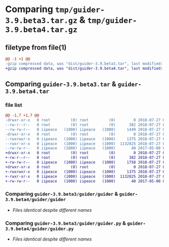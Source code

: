 # Comparing `tmp/guider-3.9.beta3.tar.gz` & `tmp/guider-3.9.beta4.tar.gz`

## filetype from file(1)

```diff
@@ -1 +1 @@
-gzip compressed data, was "dist/guider-3.9.beta3.tar", last modified: Fri Jul 27 06:46:41 2018, max compression
+gzip compressed data, was "dist/guider-3.9.beta4.tar", last modified: Fri Jul 27 07:21:09 2018, max compression
```

## Comparing `guider-3.9.beta3.tar` & `guider-3.9.beta4.tar`

### file list

```diff
@@ -1,7 +1,7 @@
-drwxr-xr-x   0 root         (0) root         (0)        0 2018-07-27 06:46:41.000000 guider-3.9.beta3/
--rw-r--r--   0 root         (0) root         (0)      382 2018-07-27 06:46:41.000000 guider-3.9.beta3/PKG-INFO
--rw-rw-r--   0 iipeace   (1000) iipeace   (1000)     1449 2018-07-27 06:46:38.000000 guider-3.9.beta3/setup.py
-drwxr-xr-x   0 root         (0) root         (0)        0 2018-07-27 06:46:41.000000 guider-3.9.beta3/guider/
--rwxrwxr-x   0 iipeace   (1000) iipeace   (1000)     1375 2018-07-27 05:19:30.000000 guider-3.9.beta3/guider/guider
--rwxr-xr-x   0 iipeace   (1000) iipeace   (1000)  1132825 2018-07-27 05:19:26.000000 guider-3.9.beta3/guider/guider.py
--rw-rw-r--   0 iipeace   (1000) iipeace   (1000)       40 2017-05-08 01:02:45.000000 guider-3.9.beta3/setup.cfg
+drwxr-xr-x   0 root         (0) root         (0)        0 2018-07-27 07:21:09.000000 guider-3.9.beta4/
+-rw-r--r--   0 root         (0) root         (0)      382 2018-07-27 07:21:09.000000 guider-3.9.beta4/PKG-INFO
+-rw-rw-r--   0 iipeace   (1000) iipeace   (1000)     1758 2018-07-27 07:19:33.000000 guider-3.9.beta4/setup.py
+drwxr-xr-x   0 root         (0) root         (0)        0 2018-07-27 07:21:09.000000 guider-3.9.beta4/guider/
+-rwxrwxr-x   0 iipeace   (1000) iipeace   (1000)     1375 2018-07-27 05:19:30.000000 guider-3.9.beta4/guider/guider
+-rwxr-xr-x   0 iipeace   (1000) iipeace   (1000)  1132825 2018-07-27 05:19:26.000000 guider-3.9.beta4/guider/guider.py
+-rw-rw-r--   0 iipeace   (1000) iipeace   (1000)       40 2017-05-08 01:02:45.000000 guider-3.9.beta4/setup.cfg
```

### Comparing `guider-3.9.beta3/guider/guider` & `guider-3.9.beta4/guider/guider`

 * *Files identical despite different names*

### Comparing `guider-3.9.beta3/guider/guider.py` & `guider-3.9.beta4/guider/guider.py`

 * *Files identical despite different names*

